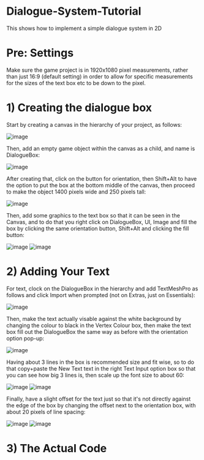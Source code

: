 # Dialogue-System-Tutorial
This shows how to implement a simple dialogue system in 2D



# Pre: Settings
Make sure the game project is in 1920x1080 pixel measurements, rather than just 16:9 (default setting) in order to allow for specific measurements for the sizes of the text box etc to be down to the pixel.



# 1) Creating the dialogue box
Start by creating a canvas in the hierarchy of your project, as follows:

![image](https://user-images.githubusercontent.com/91538155/136015187-666a61d9-f32d-4de6-b130-e51f7ad93854.png)


Then, add an empty game object within the canvas as a child, and name is DialogueBox:

![image](https://user-images.githubusercontent.com/91538155/136016178-f531284d-b2cb-4cd4-9ab4-3eaeaae39c3e.png)


After creating that, click on the button for orientation, then Shift+Alt to have the option to put the box at the bottom middle of the canvas, then proceed to make the object 1400 pixels wide and 250 pixels tall:

![image](https://user-images.githubusercontent.com/91538155/136016944-6244792c-bc12-4185-8a54-439fd7fa702d.png)


Then, add some graphics to the text box so that it can be seen in the Canvas, and to do that you right click on DialogueBox, UI, Image and fill the box by clicking the same orientation button, Shift+Alt and clicking the fill button:

![image](https://user-images.githubusercontent.com/91538155/136017368-8bae038b-396f-4c4b-b250-142d7feb06db.png)
![image](https://user-images.githubusercontent.com/91538155/136019360-e5265072-8588-4638-bbef-0bb3db8596dc.png)


# 2) Adding Your Text
For text, clock on the DialogueBox in the hierarchy and add TextMeshPro as follows and click Import when prompted (not on Extras, just on Essentials):

![image](https://user-images.githubusercontent.com/91538155/136020197-efdcd214-d22c-4eda-84dc-154135d23648.png)

Then, make the text actually visable against the white background by changing the colour to black in the Vertex Colour box, then make the text box fill out the DialogueBox the same way as before with the orientation option pop-up:

![image](https://user-images.githubusercontent.com/91538155/136020531-88263a64-f728-4800-ab20-afd560bb6c10.png)

Having about 3 lines in the box is recommended size and fit wise, so to do that copy+paste the New Text text in the right Text Input option box so that you can see how big 3 lines is, then scale up the font size to about 60:

![image](https://user-images.githubusercontent.com/91538155/136020990-a6722e9d-8f2e-43cc-9352-9f00cb7ee9f2.png)
![image](https://user-images.githubusercontent.com/91538155/136021109-473204f7-1bec-4c62-bc04-7df12312bd81.png)

Finally, have a slight offset for the text just so that it's not directly against the edge of the box by changing the offset next to the orientation box, with about 20 pixels of line spacing:

![image](https://user-images.githubusercontent.com/91538155/136021388-429c21db-c92a-472f-8c60-11d20d40f4b0.png)
![image](https://user-images.githubusercontent.com/91538155/136021625-f16579f8-fef7-400d-a96e-12a0e84b4115.png)


# 3) The Actual Code
